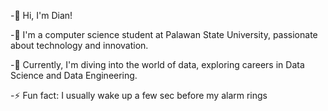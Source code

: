-👋 Hi, I'm Dian!

-👀 I'm a computer science student at Palawan State University, passionate about technology and innovation.

-🌱 Currently, I'm diving into the world of data, exploring careers in Data Science and Data Engineering.

-⚡ Fun fact: I usually wake up a few sec before my alarm rings

<!---
mosshead19/mosshead19 is a ✨ special ✨ repository because its `README.md` (this file) appears on your GitHub profile.
You can click the Preview link to take a look at your changes.
--->
